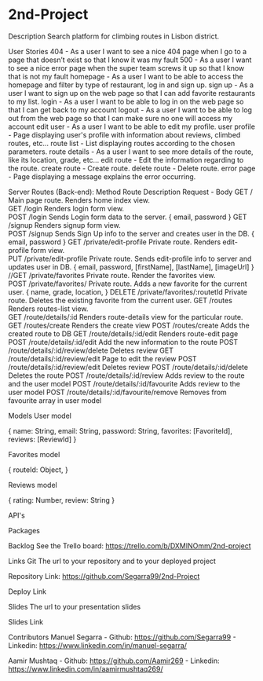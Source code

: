 # 2nd-Project

Description
Search platform for climbing routes in Lisbon district.


User Stories
404 - As a user I want to see a nice 404 page when I go to a page that doesn’t exist so that I know it was my fault
500 - As a user I want to see a nice error page when the super team screws it up so that I know that is not my fault
homepage - As a user I want to be able to access the homepage and filter by type of restaurant, log in and sign up.
sign up - As a user I want to sign up on the web page so that I can add favorite restaurants to my list.
login - As a user I want to be able to log in on the web page so that I can get back to my account
logout - As a user I want to be able to log out from the web page so that I can make sure no one will access my account
edit user - As a user I want to be able to edit my profile.
user profile - Page displaying user's profile with information about reviews, climbed routes, etc...
route list - List displaying routes according to the chosen parameters.
route details -  As a user I want to see more details of the route, like its location, grade, etc...
edit route - Edit the information regarding to the route.
create route - Create route.
delete route - Delete route.
error page - Page displaying a message explains the error occurring.

Server Routes (Back-end):
Method	Route	Description	Request - Body
GET	/	Main page route. Renders home index view.	
GET	/login	Renders login form view.	
POST	/login	Sends Login form data to the server.	{ email, password }
GET	/signup	Renders signup form view.	
POST	/signup	Sends Sign Up info to the server and creates user in the DB.	{ email, password }
GET	/private/edit-profile	Private route. Renders edit-profile form view.	
PUT	/private/edit-profile	Private route. Sends edit-profile info to server and updates user in DB.	{ email, password, [firstName], [lastName], [imageUrl] }
//GET	/private/favorites	Private route. Render the favorites view.	
POST	/private/favorites/	Private route. Adds a new favorite for the current user.	{ name, grade, location, }
DELETE	/private/favorites/:routetId	Private route. Deletes the existing favorite from the current user.	
GET	/routes	Renders routes-list view.	
GET	/route/details/:id	Renders route-details view for the particular route.	
GET /routes/create Renders the create view
POST /routes/create Adds the created route to DB
GET /route/details/:id/edit Renders route-edit page
POST /route/details/:id/edit Add the new information to the route
POST /route/details/:id/review/delete Deletes review
GET /route/details/:id/review/edit Page to edit the review
POST /route/details/:id/review/edit Deletes review
POST /route/details/:id/delete Deletes the route
POST /route/details/:id/review Adds review to the route and the user model
POST /route/details/:id/favourite Adds review to the user model
POST /route/details/:id/favourite/remove Removes from favourite array in user model

Models
User model

{
  name: String,
  email: String,
  password: String,
  favorites: [FavoriteId],
  reviews: [ReviewId]
}

Favorites model

{
  routeId: Object,
}

Reviews model

{
  rating: Number,
  review: String
}

API's

Packages

Backlog
See the Trello board: https://trello.com/b/DXMINOmm/2nd-project


Links
Git
The url to your repository and to your deployed project

Repository Link: https://github.com/Segarra99/2nd-Project

Deploy Link


Slides
The url to your presentation slides

Slides Link

Contributors
Manuel Segarra - Github: https://github.com/Segarra99 - Linkedin: https://www.linkedin.com/in/manuel-segarra/

Aamir Mushtaq - Github: https://github.com/Aamir269 - Linkedin: https://www.linkedin.com/in/aamirmushtaq269/
